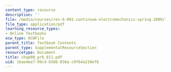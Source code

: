 ```yaml
---
content_type: resource
description: ''
file: /media/courses/res-6-001-continuum-electromechanics-spring-2009/16ae4ee799c46586036ac9f64a210ef8_chap08_prb_811.pdf
file_type: application/pdf
learning_resource_types:
- Online Textbooks
ocw_type: OCWFile
parent_title: Textbook Contents
parent_type: SupplementalResourceSection
resourcetype: Document
title: chap08_prb_811.pdf
uid: 16ae4ee7-99c4-6586-036a-c9f64a210ef8
---
```

